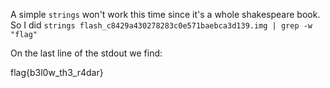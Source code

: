 A simple `strings` won't work this time since it's a whole 
shakespeare book. So I did `strings flash_c8429a430278283c0e571baebca3d139.img | grep -w "flag"`

On the last line of the  stdout we find:

flag{b3l0w_th3_r4dar}
